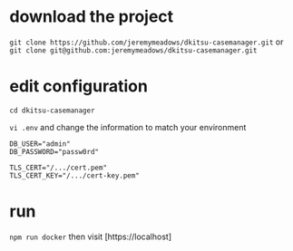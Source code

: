 # download the project

`git clone https://github.com/jeremymeadows/dkitsu-casemanager.git`
or
`git clone git@github.com:jeremymeadows/dkitsu-casemanager.git`

# edit configuration

`cd dkitsu-casemanager`

`vi .env` and change the information to match your environment

```
DB_USER="admin"
DB_PASSWORD="passw0rd"

TLS_CERT="/.../cert.pem"
TLS_CERT_KEY="/.../cert-key.pem"
```

# run

`npm run docker`
then visit [https://localhost]
